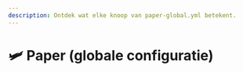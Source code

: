 ```yaml
---
description: Ontdek wat elke knoop van paper-global.yml betekent.
---
```


# 🛩️ Paper (globale configuratie)
